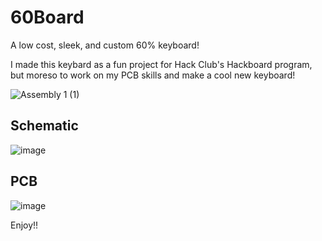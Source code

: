 # 60Board
A low cost, sleek, and custom 60% keyboard!

I made this keybard as a fun project for Hack Club's Hackboard program, but moreso to work on my PCB skills and make a cool new keyboard! 

![Assembly 1 (1)](https://github.com/user-attachments/assets/711f8fc1-a96a-4c94-b9c2-9c1a677027f7)

## Schematic

![image](https://github.com/user-attachments/assets/fbaffc46-1cb5-4514-a2af-3310bcd8a1ce)

## PCB

![image](https://github.com/user-attachments/assets/2f8f010f-ad13-4be0-add0-9840c4feec10)

Enjoy!!
